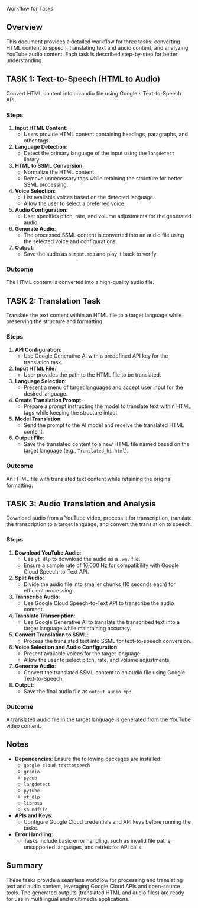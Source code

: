 Workflow for Tasks

## Overview
This document provides a detailed workflow for three tasks: converting HTML content to speech, translating text and audio content, and analyzing YouTube audio content. Each task is described step-by-step for better understanding.


## TASK 1: Text-to-Speech (HTML to Audio)
Convert HTML content into an audio file using Google's Text-to-Speech API.

### Steps
1. **Input HTML Content**:
   - Users provide HTML content containing headings, paragraphs, and other tags.
2. **Language Detection**:
   - Detect the primary language of the input using the `langdetect` library.
3. **HTML to SSML Conversion**:
   - Normalize the HTML content.
   - Remove unnecessary tags while retaining the structure for better SSML processing.
4. **Voice Selection**:
   - List available voices based on the detected language.
   - Allow the user to select a preferred voice.
5. **Audio Configuration**:
   - User specifies pitch, rate, and volume adjustments for the generated audio.
6. **Generate Audio**:
   - The processed SSML content is converted into an audio file using the selected voice and configurations.
7. **Output**:
   - Save the audio as `output.mp3` and play it back to verify.

### Outcome
The HTML content is converted into a high-quality audio file.

## TASK 2: Translation Task
Translate the text content within an HTML file to a target language while preserving the structure and formatting.

### Steps
1. **API Configuration**:
   - Use Google Generative AI with a predefined API key for the translation task.
2. **Input HTML File**:
   - User provides the path to the HTML file to be translated.
3. **Language Selection**:
   - Present a menu of target languages and accept user input for the desired language.
4. **Create Translation Prompt**:
   - Prepare a prompt instructing the model to translate text within HTML tags while keeping the structure intact.
5. **Model Translation**:
   - Send the prompt to the AI model and receive the translated HTML content.
6. **Output File**:
   - Save the translated content to a new HTML file named based on the target language (e.g., `Translated_hi.html`).

### Outcome
An HTML file with translated text content while retaining the original formatting.


## TASK 3: Audio Translation and Analysis
Download audio from a YouTube video, process it for transcription, translate the transcription to a target language, and convert the translation to speech.

### Steps
1. **Download YouTube Audio**:
   - Use `yt_dlp` to download the audio as a `.wav` file.
   - Ensure a sample rate of 16,000 Hz for compatibility with Google Cloud Speech-to-Text API.
2. **Split Audio**:
   - Divide the audio file into smaller chunks (10 seconds each) for efficient processing.
3. **Transcribe Audio**:
   - Use Google Cloud Speech-to-Text API to transcribe the audio content.
4. **Translate Transcription**:
   - Use Google Generative AI to translate the transcribed text into a target language while maintaining accuracy.
5. **Convert Translation to SSML**:
   - Process the translated text into SSML for text-to-speech conversion.
6. **Voice Selection and Audio Configuration**:
   - Present available voices for the target language.
   - Allow the user to select pitch, rate, and volume adjustments.
7. **Generate Audio**:
   - Convert the translated SSML content to an audio file using Google Text-to-Speech.
8. **Output**:
   - Save the final audio file as `output_audio.mp3`.

### Outcome
A translated audio file in the target language is generated from the YouTube video content.


## Notes
- **Dependencies**: Ensure the following packages are installed:
  - `google-cloud-texttospeech`
  - `gradio`
  - `pydub`
  - `langdetect`
  - `pytube`
  - `yt_dlp`
  - `librosa`
  - `soundfile`
- **APIs and Keys**:
  - Configure Google Cloud credentials and API keys before running the tasks.
- **Error Handling**:
  - Tasks include basic error handling, such as invalid file paths, unsupported languages, and retries for API calls.


## Summary
These tasks provide a seamless workflow for processing and translating text and audio content, leveraging Google Cloud APIs and open-source tools. The generated outputs (translated HTML and audio files) are ready for use in multilingual and multimedia applications.



